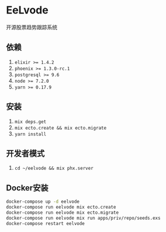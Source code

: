 # EeLvode
开源股票趋势跟踪系统

## 依赖
1. `elixir >= 1.4.2`
2. `phoenix >= 1.3.0-rc.1`
3. `postgresql >= 9.6`
4. `node >= 7.2.0`
5. `yarn >= 0.17.9`

## 安装
1. `mix deps.get`
2. `mix ecto.create && mix ecto.migrate`
3. `yarn install`

## 开发者模式
1. `cd ~/eelvode && mix phx.server`

## Docker安装 
```bash
docker-compose up -d eelvode
docker-compose run eelvode mix ecto.create
docker-compose run eelvode mix ecto.migrate
docker-compose run eelvode mix run apps/priv/repo/seeds.exs
docker-compose restart eelvode
```
